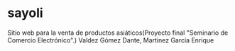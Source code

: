 # sayoli
Sitio web para la venta de productos asiáticos(Proyecto final "Seminario de Comercio Electrónico".) Valdez Gómez Dante, Martinez García Enrique
